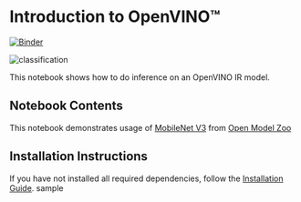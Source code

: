 # Introduction to OpenVINO™

[![Binder](https://mybinder.org/badge_logo.svg)](https://mybinder.org/v2/gh/openvinotoolkit/openvino_notebooks/HEAD?filepath=notebooks%2F001-hello-world%2F001-hello-world.ipynb)

![classification](https://user-images.githubusercontent.com/36741649/127172572-1cdab941-df5f-42e2-a367-2b334a3db6d8.jpg)

This notebook shows how to do inference on an OpenVINO IR model.

## Notebook Contents

This notebook demonstrates usage of [MobileNet V3](https://github.com/openvinotoolkit/open_model_zoo/blob/master/models/public/mobilenet-v3-small-1.0-224-tf/README.md) from [Open Model Zoo](https://github.com/openvinotoolkit/open_model_zoo/)

## Installation Instructions

If you have not installed all required dependencies, follow the [Installation Guide](../../README.md).
sample